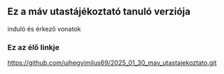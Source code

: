## Ez a máv utastájékoztató tanuló verziója

induló és érkező vonatok

### Ez az élő linkje

https://github.com/ujhegyimilus69/2025_01_30_mav_utastajekoztato.git
